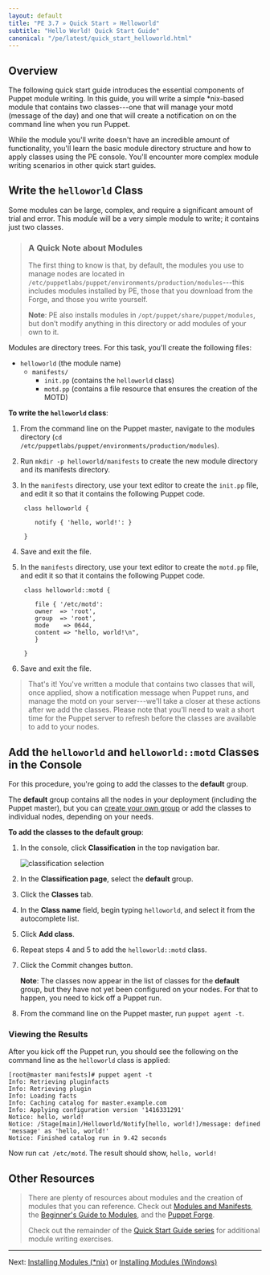 ```yaml
---
layout: default
title: "PE 3.7 » Quick Start » Helloworld"
subtitle: "Hello World! Quick Start Guide"
canonical: "/pe/latest/quick_start_helloworld.html"
---
```


## Overview

The following quick start guide introduces the essential components of Puppet module writing. In this guide, you will write a simple *nix-based module that contains two classes---one that will manage your motd (message of the day) and one that will create a notification on on the command line when you run Puppet.

While the module you'll write doesn't have an incredible amount of functionality, you'll learn the basic module directory structure and how to apply classes using the PE console. You'll encounter more complex module writing scenarios in other quick start guides.

## Write the `helloworld` Class

Some modules can be large, complex, and require a significant amount of trial and error. This module will be a very simple module to write; it contains just two classes.

> ### A Quick Note about Modules
>
>The first thing to know is that, by default, the modules you use to manage nodes are located in `/etc/puppetlabs/puppet/environments/production/modules`---this includes modules installed by PE, those that you download from the Forge, and those you write yourself.
>
>**Note**: PE also installs modules in `/opt/puppet/share/puppet/modules`, but don’t modify anything in this directory or add modules of your own to it.

Modules are directory trees. For this task, you'll create the following files:

 - `helloworld` (the module name)
   - `manifests/`
      - `init.pp` (contains the `helloworld` class)
      - `motd.pp` (contains a file resource that ensures the creation of the MOTD)

**To write the `helloworld` class**:

1. From the command line on the Puppet master, navigate to the modules directory (`cd /etc/puppetlabs/puppet/environments/production/modules`).
2. Run `mkdir -p helloworld/manifests` to create the new module directory and its manifests directory.
3. In the `manifests` directory, use your text editor to create the `init.pp` file, and edit it so that it contains the following Puppet code.

        class helloworld {

           notify { 'hello, world!': }

        }

4. Save and exit the file.
5. In the `manifests` directory, use your text editor to create the `motd.pp` file, and edit it so that it contains the following Puppet code.

        class helloworld::motd {

           file { '/etc/motd':
           owner  => 'root',
           group  => 'root',
           mode    => 0644,
           content => "hello, world!\n",
           }

        }

6. Save and exit the file.

> That's it! You've written a module that contains two classes that will, once applied, show a notification message when Puppet runs, and manage the motd on your server---we'll take a closer at these actions after we add the classes. Please note that you'll need to wait a short time for the Puppet server to refresh before the classes are available to add to your nodes.

## Add the `helloworld` and `helloworld::motd` Classes in the Console

[classification_selector]: ./images/quick/classification_selector.png

For this procedure, you're going to add the classes to the **default** group.

The **default** group contains all the nodes in your deployment (including the Puppet master), but you can [create your own group](./console_classes_groups.html#creating-new-node-groups) or add the classes to individual nodes, depending on your needs.

**To add the classes to the default group**:

1. In the console, click __Classification__ in the top navigation bar.

   ![classification selection][classification_selector]

2. In the __Classification page__, select the __default__ group.

3. Click the __Classes__ tab.

4. In the __Class name__ field, begin typing `helloworld`, and select it from the autocomplete list.

5. Click __Add class__.

6. Repeat steps 4 and 5 to add the `helloworld::motd` class.

7. Click the Commit changes button.

   **Note**: The classes now appear in the list of classes for the __default__ group, but they have not yet been configured on your nodes. For that to happen, you need to kick off a Puppet run.

8. From the command line on the Puppet master, run `puppet agent -t`.

### Viewing the Results

After you kick off the Puppet run, you should see the following on the command line as the `helloworld` class is applied:

    [root@master manifests]# puppet agent -t
    Info: Retrieving pluginfacts
    Info: Retrieving plugin
    Info: Loading facts
    Info: Caching catalog for master.example.com
    Info: Applying configuration version '1416331291'
    Notice: hello, world!
    Notice: /Stage[main]/Helloworld/Notify[hello, world!]/message: defined 'message' as 'hello, world!'
    Notice: Finished catalog run in 9.42 seconds

Now run `cat /etc/motd`. The result should show, `hello, world!`

## Other Resources

>There are plenty of resources about modules and the creation of modules that you can reference. Check out [Modules and Manifests](./puppet_modules_manifests.html), the [Beginner's Guide to Modules](/guides/module_guides/bgtm.html), and the [Puppet Forge](https://forge.puppetlabs.com/).
>
> Check out the remainder of the [Quick Start Guide series](./quick_start.html) for additional module writing exercises.

---------
Next: [Installing Modules (*nix)](./quick_start_module_install_nix.html) or [Installing Modules (Windows)](./quick_start_module_install_windows.html)
